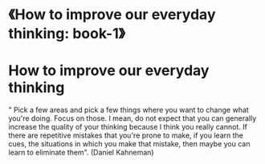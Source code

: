
# 《How to improve our everyday thinking: book-1》


# How to improve our everyday thinking


" Pick a few areas and pick a few things where you want to change what you're doing. Focus on those.
I mean, do not expect that you can generally increase the quality of your thinking because I think you really cannot.
If there are repetitive mistakes that you're prone to make, if you learn the cues, the situations in which you make that mistake,
then maybe you can learn to eliminate them". (Daniel Kahneman)


